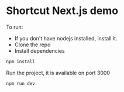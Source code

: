 # Shortcut Next.js demo

To run:

- If you don't have nodejs installed, install it.
- Clone the repo
- Install dependencies

```bash
npm install
```

Run the project, it is available on port 3000

```bash
npm run dev
```
